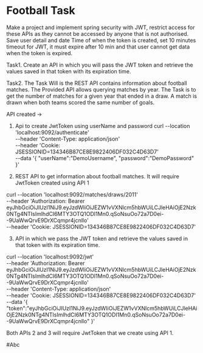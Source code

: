 # Football Task

Make a project and implement spring security with JWT, restrict access for these APIs as they cannot
be accessed by anyone that is not authorised.
Save user detail and date Time of when the token is created, set 10 minutes timeout for JWT, it must
expire after 10 min and that user cannot get data when the token is expired.

Task1. Create an API in which you will pass the JWT token and retrieve the values saved in that token
with its expiration time.

Task2. The Task Will is the REST API contains information about football matches. The Provided API
allows querying matches by year. The Task is to get the number of matches for a given year that
ended in a draw. A match is drawn when both teams scored the same number of goals.

API created ->

1. Api to create JwtToken using userName and password
curl --location 'localhost:9092/authenticate' \
--header 'Content-Type: application/json' \
--header 'Cookie: JSESSIONID=134346B87CE8E9822406DF032C4D63D7' \
--data '{
    "userName":"DemoUsername",
    "password":"DemoPassword"
}'



2.  REST API to get information about football matches. It will require JwtToken created using API 1

curl --location 'localhost:9092/matches/draws/2011' \
--header 'Authorization: Bearer eyJhbGciOiJIUzI1NiJ9.eyJzdWIiOiJEZW1vVXNlcm5hbWUiLCJleHAiOjE2Nzk0NTg4NTIsImlhdCI6MTY3OTQ1ODI1Mn0.qSoNsuOo72a7D0ei--9UaWwQrvE9DrXCqmpr4jcnllo' \
--header 'Cookie: JSESSIONID=134346B87CE8E9822406DF032C4D63D7'



3. API in which we pass the JWT token and retrieve the values saved in that token with its expiration time.

curl --location 'localhost:9092/jwt' \
--header 'Authorization: Bearer eyJhbGciOiJIUzI1NiJ9.eyJzdWIiOiJEZW1vVXNlcm5hbWUiLCJleHAiOjE2Nzk0NTg4NTIsImlhdCI6MTY3OTQ1ODI1Mn0.qSoNsuOo72a7D0ei--9UaWwQrvE9DrXCqmpr4jcnllo' \
--header 'Content-Type: application/json' \
--header 'Cookie: JSESSIONID=134346B87CE8E9822406DF032C4D63D7' \
--data '{
    "token":"eyJhbGciOiJIUzI1NiJ9.eyJzdWIiOiJEZW1vVXNlcm5hbWUiLCJleHAiOjE2Nzk0NTg4NTIsImlhdCI6MTY3OTQ1ODI1Mn0.qSoNsuOo72a7D0ei--9UaWwQrvE9DrXCqmpr4jcnllo"
}'

Both APIs 2 and 3 will require JwtToken that we create using API 1.

#Abc
